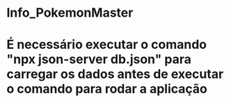 # Info_PokemonMaster

# É necessário executar o comando "npx json-server db.json" para carregar os dados antes de executar o comando para rodar a aplicação
